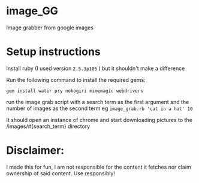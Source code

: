 # image_GG
Image grabber from google images


# Setup instructions

Install ruby (I used version `2.5.3p105` ) but it shouldn't make a difference

Run the following command to install the required gems:

`gem install watir pry nokogiri mimemagic webdrivers`

run the image grab script with a search term as the first argument and the number of images as the second term
eg `image_grab.rb 'cat in a hat' 10`

It should open an instance of chrome and start downloading pictures to the /images/#{search_term} directory


# Disclaimer:
I made this for fun, I am not responsible for the content it fetches nor claim ownership of said content.
Use responsibly!
